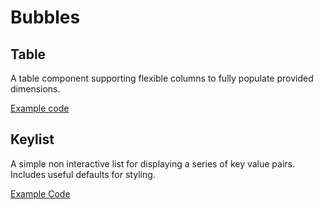 # Bubbles

## Table

A table component supporting flexible columns to fully populate provided dimensions. 

[Example code](https://github.com/gregmulvaney/bubbles/blob/main/examples/table/main.go)

## Keylist

A simple non interactive list for displaying a series of key value pairs. Includes useful defaults for styling. 

[Example Code](https://github.com/gregmulvaney/bubbles/blob/main/examples/keylist/main.go)
